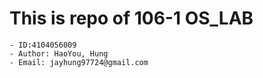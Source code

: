 # This is repo of 106-1 OS_LAB

	- ID:4104056009
	- Author: HaoYou, Hung
	- Email: jayhung97724@gmail.com